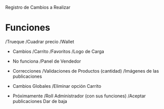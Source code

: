 Registro de Cambios a Realizar

# Funciones
/Trueque
/Cuadrar precio
/Wallet

- Cambios
/Carrito
/Favoritos
/Logo de Carga

- No funciona
/Panel de Vendedor

- Correcciones
/Validaciones de Productos (cantidad)
/Imágenes de las publicaciones

- Cambios Globales
/Eliminar opción Carrito

- Próximamente
/Roll Administrador (con sus funciones)
/Aceptar publicaciones
Dar de baja

